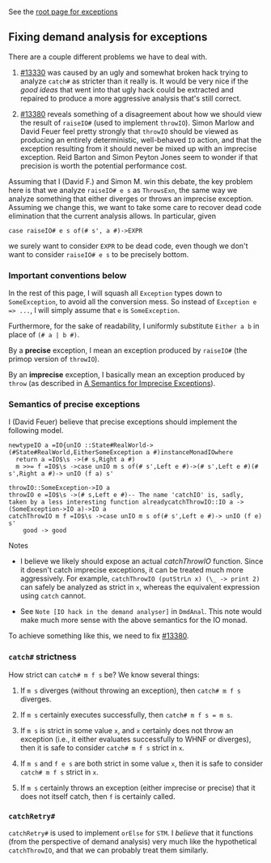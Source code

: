 
See the [root page for exceptions](exceptions)

## Fixing demand analysis for exceptions


There are a couple different problems we have to deal with.

1. [\#13330](https://gitlab.haskell.org//ghc/ghc/issues/13330) was caused by an ugly and somewhat broken hack trying to analyze `catch#` as stricter than it really is. It would be very nice if the *good ideas* that went into that ugly hack could be extracted and repaired to produce a more aggressive analysis that's still correct.

1. [\#13380](https://gitlab.haskell.org//ghc/ghc/issues/13380) reveals something of a disagreement about how we should view the result of `raiseIO#` (used to implement `throwIO`). Simon Marlow and David Feuer feel pretty strongly that `throwIO` should be viewed as producing an entirely deterministic, well-behaved `IO` action, and that the exception resulting from it should never be mixed up with an imprecise exception. Reid Barton and Simon Peyton Jones seem to wonder if that precision is worth the potential performance cost.


Assuming that I (David F.) and Simon M. win this debate, the key problem here is that we analyze `raiseIO# e s` as `ThrowsExn`, the same way we analyze something that either diverges or throws an imprecise exception. Assuming we change this, we want to take some care to recover dead code elimination that the current analysis allows. In particular, given

```
case raiseIO# e s of(# s', a #)->EXPR
```


we surely want to consider `EXPR` to be dead code, even though we don't want to consider `raiseIO# e s` to be precisely bottom.

### Important conventions below


In the rest of this page, I will squash all `Exception` types down to `SomeException`, to avoid all the conversion mess. So instead of `Exception e => ...`, I will simply assume that `e` is `SomeException`.


Furthermore, for the sake of readability, I uniformly substitute `Either a b` in place of `(# a | b #)`.


By a **precise** exception, I mean an exception produced by `raiseIO#` (the primop version of `throwIO`).


By an **imprecise** exception, I basically mean an exception produced by `throw` (as described in [ A Semantics for Imprecise Exceptions](https://www.microsoft.com/en-us/research/publication/a-semantics-for-imprecise-exceptions/)).

### Semantics of precise exceptions


I (David Feuer) believe that precise exceptions should implement the following model.

```
newtypeIO a =IO{unIO ::State#RealWorld->(#State#RealWorld,EitherSomeException a #)instanceMonadIOwhere
  return a =IO$\s ->(# s,Right a #)
  m >>= f =IO$\s ->case unIO m s of(# s',Left e #)->(# s',Left e #)(# s',Right a #)-> unIO (f a) s'

throwIO::SomeException->IO a
throwIO e =IO$\s ->(# s,Left e #)-- The name 'catchIO' is, sadly, taken by a less interesting function alreadycatchThrowIO::IO a ->(SomeException->IO a)->IO a
catchThrowIO m f =IO$\s ->case unIO m s of(# s',Left e #)-> unIO (f e) s'
    good -> good
```


Notes

- I believe we likely should expose an actual *catchThrowIO* function. Since it doesn't catch imprecise exceptions, it can be treated much more aggressively. For example, `catchThrowIO (putStrLn x) (\_ -> print 2)` can safely be analyzed as strict in `x`, whereas the equivalent expression using `catch` cannot.

- See `Note [IO hack in the demand analyser]` in `DmdAnal`.  This note would make much more sense with the above semantics for the IO monad.


To achieve something like this, we need to fix [\#13380](https://gitlab.haskell.org//ghc/ghc/issues/13380).

### `catch#` strictness


How strict can `catch# m f s` be? We know several things:

1. If `m s` diverges (without throwing an exception), then `catch# m f s` diverges.

1. If `m s` certainly executes successfully, then `catch# m f s = m s`.

1. If `m s` is strict in some value `x`, and `x` certainly does not throw an exception (i.e., it either evaluates successfully to WHNF or diverges), then it is safe to consider `catch# m f s` strict in `x`.

1. If `m s` and `f e s` are both strict in some value `x`, then it is safe to consider `catch# m f s` strict in `x`.

1. If `m s` certainly throws an exception (either imprecise or precise) that it does not itself catch, then `f` is certainly called.

### `catchRetry#`

`catchRetry#` is used to implement `orElse` for `STM`. I *believe* that it functions (from the perspective of demand analysis) very much like the hypothetical `catchThrowIO`, and that we can probably treat them similarly.
